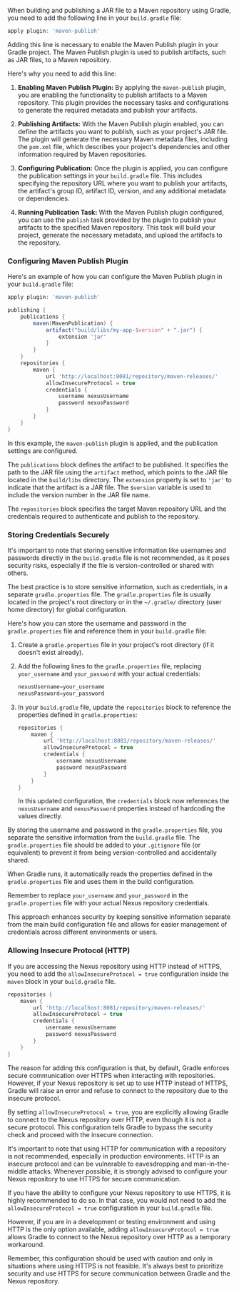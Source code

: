 When building and publishing a JAR file to a Maven repository using Gradle, you need to add the following line in your `build.gradle` file:

```groovy
apply plugin: 'maven-publish'
```

Adding this line is necessary to enable the Maven Publish plugin in your Gradle project. The Maven Publish plugin is used to publish artifacts, such as JAR files, to a Maven repository.

Here's why you need to add this line:

1. **Enabling Maven Publish Plugin:** By applying the `maven-publish` plugin, you are enabling the functionality to publish artifacts to a Maven repository. This plugin provides the necessary tasks and configurations to generate the required metadata and publish your artifacts.

2. **Publishing Artifacts:** With the Maven Publish plugin enabled, you can define the artifacts you want to publish, such as your project's JAR file. The plugin will generate the necessary Maven metadata files, including the `pom.xml` file, which describes your project's dependencies and other information required by Maven repositories.

3. **Configuring Publication:** Once the plugin is applied, you can configure the publication settings in your `build.gradle` file. This includes specifying the repository URL where you want to publish your artifacts, the artifact's group ID, artifact ID, version, and any additional metadata or dependencies.

4. **Running Publication Task:** With the Maven Publish plugin configured, you can use the `publish` task provided by the plugin to publish your artifacts to the specified Maven repository. This task will build your project, generate the necessary metadata, and upload the artifacts to the repository.

### Configuring Maven Publish Plugin

Here's an example of how you can configure the Maven Publish plugin in your `build.gradle` file:

```groovy
apply plugin: 'maven-publish'

publishing {
    publications {
        maven(MavenPublication) {
            artifact("build/libs/my-app-$version" + ".jar") {
                extension 'jar'
            }
        }
    }
    repositories {
        maven {
            url 'http://localhost:8081/repository/maven-releases/'
            allowInsecureProtocol = true
            credentials {
                username nexusUsername
                password nexusPassword
            }
        }
    }
}
```

In this example, the `maven-publish` plugin is applied, and the publication settings are configured.  

The `publications` block defines the artifact to be published. It specifies the path to the JAR file using the `artifact` method, which points to the JAR file located in the `build/libs` directory. The `extension` property is set to `'jar'` to indicate that the artifact is a JAR file. The `$version` variable is used to include the version number in the JAR file name.  

The `repositories` block specifies the target Maven repository URL and the credentials required to authenticate and publish to the repository.

### Storing Credentials Securely

It's important to note that storing sensitive information like usernames and passwords directly in the `build.gradle` file is not recommended, as it poses security risks, especially if the file is version-controlled or shared with others.

The best practice is to store sensitive information, such as credentials, in a separate `gradle.properties` file. The `gradle.properties` file is usually located in the project's root directory or in the `~/.gradle/` directory (user home directory) for global configuration.

Here's how you can store the username and password in the `gradle.properties` file and reference them in your `build.gradle` file:

1. Create a `gradle.properties` file in your project's root directory (if it doesn't exist already).

2. Add the following lines to the `gradle.properties` file, replacing `your_username` and `your_password` with your actual credentials:

   ```groovy
   nexusUsername=your_username
   nexusPassword=your_password
   ```

3. In your `build.gradle` file, update the `repositories` block to reference the properties defined in `gradle.properties`:

   ```groovy
   repositories {
       maven {
           url 'http://localhost:8081/repository/maven-releases/'
           allowInsecureProtocol = true
           credentials {
               username nexusUsername
               password nexusPassword
           }
       }
   }
   ```

   In this updated configuration, the `credentials` block now references the `nexusUsername` and `nexusPassword` properties instead of hardcoding the values directly.

By storing the username and password in the `gradle.properties` file, you separate the sensitive information from the `build.gradle` file. The `gradle.properties` file should be added to your `.gitignore` file (or equivalent) to prevent it from being version-controlled and accidentally shared.

When Gradle runs, it automatically reads the properties defined in the `gradle.properties` file and uses them in the build configuration.

Remember to replace `your_username` and `your_password` in the `gradle.properties` file with your actual Nexus repository credentials.

This approach enhances security by keeping sensitive information separate from the main build configuration file and allows for easier management of credentials across different environments or users.

### Allowing Insecure Protocol (HTTP)

If you are accessing the Nexus repository using HTTP instead of HTTPS, you need to add the `allowInsecureProtocol = true` configuration inside the `maven` block in your `build.gradle` file.

```groovy
repositories {
    maven {
        url 'http://localhost:8081/repository/maven-releases/'
        allowInsecureProtocol = true
        credentials {
            username nexusUsername
            password nexusPassword
        }
    }
}
```

The reason for adding this configuration is that, by default, Gradle enforces secure communication over HTTPS when interacting with repositories. However, if your Nexus repository is set up to use HTTP instead of HTTPS, Gradle will raise an error and refuse to connect to the repository due to the insecure protocol.

By setting `allowInsecureProtocol = true`, you are explicitly allowing Gradle to connect to the Nexus repository over HTTP, even though it is not a secure protocol. This configuration tells Gradle to bypass the security check and proceed with the insecure connection.

It's important to note that using HTTP for communication with a repository is not recommended, especially in production environments. HTTP is an insecure protocol and can be vulnerable to eavesdropping and man-in-the-middle attacks. Whenever possible, it is strongly advised to configure your Nexus repository to use HTTPS for secure communication.

If you have the ability to configure your Nexus repository to use HTTPS, it is highly recommended to do so. In that case, you would not need to add the `allowInsecureProtocol = true` configuration in your `build.gradle` file.

However, if you are in a development or testing environment and using HTTP is the only option available, adding `allowInsecureProtocol = true` allows Gradle to connect to the Nexus repository over HTTP as a temporary workaround.

Remember, this configuration should be used with caution and only in situations where using HTTPS is not feasible. It's always best to prioritize security and use HTTPS for secure communication between Gradle and the Nexus repository.
